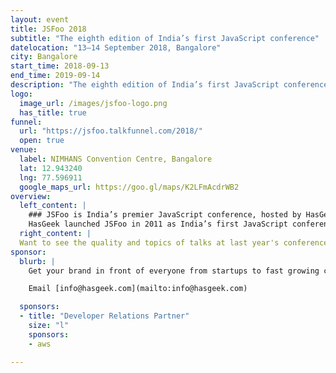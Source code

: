 ```yaml
---
layout: event
title: JSFoo 2018
subtitle: "The eighth edition of India’s first JavaScript conference"
datelocation: "13–14 September 2018, Bangalore"
city: Bangalore
start_time: 2018-09-13
end_time: 2019-09-14
description: "The eighth edition of India’s first JavaScript conference."
logo:
  image_url: /images/jsfoo-logo.png
  has_title: true
funnel:
  url: "https://jsfoo.talkfunnel.com/2018/"
  open: true
venue:
  label: NIMHANS Convention Centre, Bangalore
  lat: 12.943240
  lng: 77.596911
  google_maps_url: https://goo.gl/maps/K2LFmAcdrWB2
overview:
  left_content: |
    ### JSFoo is India’s premier JavaScript conference, hosted by HasGeek.
    HasGeek launched JSFoo in 2011 as India’s first JavaScript conference. The JS community in India has grown phenomenally since then. JavaScript now pervades every aspect of web development – browsers, apps, front-end, backend, mobile and IoT, and there’s always scope to understand new ideas and solutions. The conference explores new ideas, implementing innovative solutions, and learning from experiences, especially negative ones!
  right_content: |
  Want to see the quality and topics of talks at last year's conference? You can watch the [JSFoo 2017 videos] (https://www.youtube.com/playlist?list=PL279M8GbNsevKlX6FJMVXC-GrbWOw3_w8) or the related [ReactFoo 2017 videos] (https://www.youtube.com/playlist?list=PL279M8GbNsespKKm1L0NAzYLO6gU5LvfH)to see what was on trend. Or check out the [2017 conference website] (https://jsfoo.in/2017/).
sponsor:
  blurb: |
    Get your brand in front of everyone from startups to fast growing companies, developers to CXOs. All under one roof.

    Email [info@hasgeek.com](mailto:info@hasgeek.com)

  sponsors:
  - title: "Developer Relations Partner"
    size: "l"
    sponsors:
    - aws    

---
```

